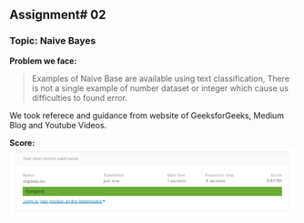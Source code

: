 ## Assignment# 02

### Topic: Naive Bayes

**Problem we face:**

> Examples of Naive Base are available using text classification, There is not a single example of number dataset or integer which cause us difficulties to found error.

We took referece and guidance from website of GeeksforGeeks, Medium Blog and Youtube Videos.

**Score:**
![This is an image](/Assign02-Naive-Bayes/img.png)
